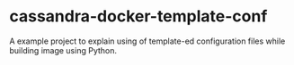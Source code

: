 # cassandra-docker-template-conf
A example project to explain using of template-ed configuration files while building image using Python. 
